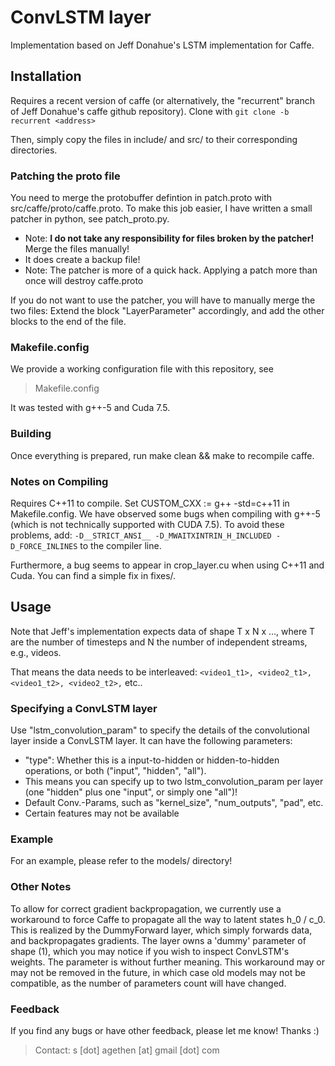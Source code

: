# ConvLSTM layer

Implementation based on Jeff Donahue's LSTM implementation for Caffe. 

## Installation
Requires a recent version of caffe (or alternatively, the "recurrent" branch of Jeff Donahue's caffe github repository). 
Clone with `git clone -b recurrent <address>`

Then, simply copy the files in include/ and src/ to their corresponding directories.

### Patching the proto file
You need to merge the protobuffer defintion in patch.proto with src/caffe/proto/caffe.proto.
To make this job easier, I have written a small patcher in python, see patch_proto.py. 

* Note: **I do not take any responsibility for files broken by the patcher!** Merge the files manually!
* It does create a backup file!
* Note: The patcher is more of a quick hack. Applying a patch more than once will destroy caffe.proto


If you do not want to use the patcher, you will have to manually merge the two files: Extend the block "LayerParameter" accordingly, and add the other blocks to the end of the file.

### Makefile.config
We provide a working configuration file with this repository, see 
> Makefile.config

It was tested with g++-5 and Cuda 7.5.

### Building
Once everything is prepared, run make clean && make to recompile caffe.

### Notes on Compiling

Requires C++11 to compile. Set CUSTOM_CXX := g++ -std=c++11 in Makefile.config.
We have observed some bugs when compiling with g++-5 (which is not technically supported with CUDA 7.5). 
To avoid these problems, add: 
`-D__STRICT_ANSI__ -D_MWAITXINTRIN_H_INCLUDED -D_FORCE_INLINES` to the compiler line. 

Furthermore, a bug seems to appear in crop_layer.cu when using C++11 and Cuda. You can find a simple fix in fixes/.

## Usage
Note that Jeff's implementation expects data of shape T x N x ..., where T are the number of timesteps and N the number of independent streams, e.g., videos. 

That means the data needs to be interleaved: `<video1_t1>, <video2_t1>, <video1_t2>, <video2_t2>,` etc..

### Specifying a ConvLSTM layer
Use "lstm_convolution_param" to specify the details of the convolutional layer inside a ConvLSTM layer. It can have the following parameters:
- "type": Whether this is a input-to-hidden or hidden-to-hidden operations, or both ("input", "hidden", "all").
- This means you can specify up to two lstm_convolution_param per layer (one "hidden" plus one "input", or simply one "all")!
- Default Conv.-Params, such as "kernel_size", "num_outputs", "pad", etc.
- Certain features may not be available

### Example
For an example, please refer to the models/ directory!

### Other Notes
To allow for correct gradient backpropagation, we currently use a workaround to force Caffe to propagate all the way to latent states h_0 / c_0. This is realized by the DummyForward layer, which simply forwards data, and backpropagates gradients. The layer owns a 'dummy' parameter of shape (1), which you may notice if you wish to inspect ConvLSTM's weights. The parameter is without further meaning. This workaround may or may not be removed in the future, in which case old models may not be compatible, as the number of parameters count will have changed.

### Feedback
If you find any bugs or have other feedback, please let me know! Thanks :)
> Contact: s [dot] agethen [at] gmail [dot] com
